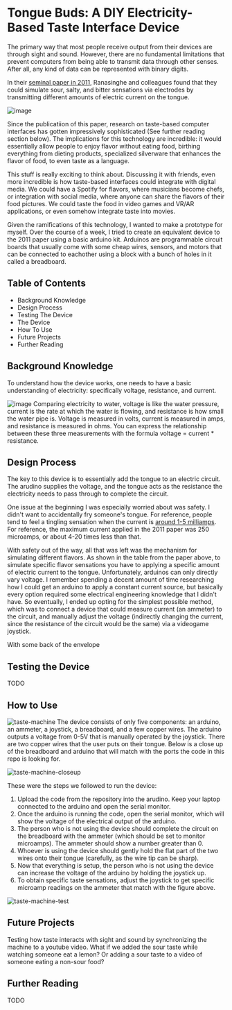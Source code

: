 # Tongue Buds: A DIY Electricity-Based Taste Interface Device 

The primary way that most people receive output from their devices are through sight and sound. However, there are no fundamental limitations that prevent computers from being able to transmit data through other senses. After all, any kind of data can be represented with binary digits. 

In their [seminal paper in 2011](https://dl.acm.org/doi/abs/10.1145/2030112.2030213), Ranasinghe and colleagues found that they could simulate sour, salty, and bitter sensations via electrodes by transmitting different amounts of electric current on the tongue.

![image](https://user-images.githubusercontent.com/75145715/217974514-855754fd-5c83-465c-86cd-e68d7eb6cd61.png)

Since the publicatiion of this paper, research on taste-based computer interfaces has gotten impressively sophisticated (See further reading section below). The implications for this technology are incredible: it would essentially allow people to enjoy flavor without eating food, birthing everything from dieting products, specialized silverware that enhances the flavor of food, to even taste as a language.

This stuff is really exciting to think about. Discussing it with friends, even more incredible is how taste-based interfaces could integrate with digital media. We could have a Spotify for flavors, where musicians become chefs, or integration with social media, where anyone can share the flavors of their food pictures. We could taste the food in video games and VR/AR applications, or even somehow integrate taste into movies. 

Given the ramifications of this technology, I wanted to make a prototype for myself. Over the course of a week, I tried to create an equivalent device to the 2011 paper using a basic arduino kit. Arduinos are programmable circuit boards that usually come with some cheap wires, sensors, and motors that can be connected to eachother using a block with a bunch of holes in it called a breadboard.

## Table of Contents
- Background Knowledge
- Design Process
- Testing The Device
- The Device
- How To Use
- Future Projects
- Further Reading

## Background Knowledge
To understand how the device works, one needs to have a basic understanding of electricity: specifically voltage, resistance, and current. 

![image](https://user-images.githubusercontent.com/75145715/218164189-b81cdb46-67fc-4eeb-9853-b8f3aed5673c.png)
Comparing electricity to water, voltage is like the water pressure, current is the rate at which the water is flowing, and resistance is how small the water pipe is. Voltage is measured in volts, current is measured in amps, and resistance is measured in ohms. You can express the relationship between these three measurements with the formula voltage = current * resistance.

## Design Process
The key to this device is to essentially add the tongue to an electric circuit. The arudino supplies the voltage, and the tongue acts as the resistance the electricity needs to pass through to complete the circuit. 

One issue at the beginning I was especially worried about was safety. I didn't want to accidentally fry someone's tongue. For reference, people tend to feel a tingling sensation when the current is [around 1-5 milliamps](https://www.sparkfun.com/news/1385). For reference, the maximum current applied in the 2011 paper was 250 microamps, or about 4-20 times less than that. 

With safety out of the way, all that was left was the mechanism for simulating different flavors. As shown in the table from the paper above, to simulate specific flavor sensations you have to applying a specific amount of electric current to the tongue. Unfortunately, arduinos can only directly vary voltage. I remember spending a decent amount of time researching how I could get an arduino to apply a constant current source, but basically every option required some electrical engineering knowledge that I didn't have. So eventually, I ended up opting for the simplest possible method, which was to connect a device that could measure current (an ammeter) to the circuit, and manually adjust the voltage (indirectly changing the current, since the resistance of the circuit would be the same) via a videogame joystick. 

With some back of the envelope

## Testing the Device
TODO

## How to Use
![taste-machine](https://user-images.githubusercontent.com/75145715/217975376-5f3efdf2-4b81-441b-a378-69bc5c205603.JPG)
The device consists of only five components: an arduino, an ammeter, a joystick, a breadboard, and a few copper wires. The arduino outputs a voltage from 0-5V that is manually operated by the joystick. There are two copper wires that the user puts on their tongue. Below is a close up of the breadboard and arduino that will match with the ports the code in this repo is looking for.

![taste-machine-closeup](https://user-images.githubusercontent.com/75145715/217977514-e5039ec3-74ff-4130-a151-9cb9f1d1020b.JPG)

These were the steps we followed to run the device:
1. Upload the code from the repository into the arudino. Keep your laptop connected to the arduino and open the serial monitor.
2. Once the arduino is running the code, open the serial monitor, which will show the voltage of the electrical output of the arduino.
3. The person who is not using the device should complete the circuit on the breadboard with the ammeter (which should be set to monitor microamps). The ammeter should show a number greater than 0. 
4. Whoever is using the device should gently hold the flat part of the two wires onto their tongue (carefully, as the wire tip can be sharp). 
5. Now that everything is setup, the person who is not using the device can increase the voltage of the arduino by holding the joystick up. 
6. To obtain specific taste sensations, adjust the joystick to get specific microamp readings on the ammeter that match with the figure above.

![taste-machine-test](https://user-images.githubusercontent.com/75145715/217976367-1fca4032-1524-4a3e-813d-2c0e32eefc3d.jpg)

## Future Projects
Testing how taste interacts with sight and sound by synchronizing the machine to a youtube video. What if we added the sour taste while watching someone eat a lemon? Or adding a sour taste to a video of someone eating a non-sour food?

## Further Reading
TODO



